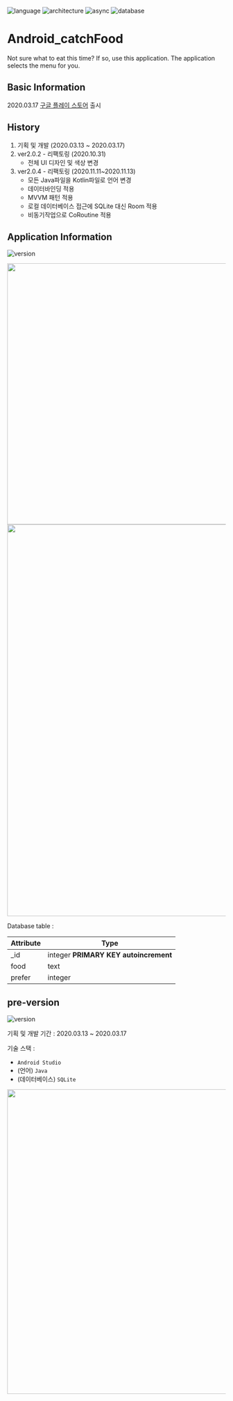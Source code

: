 ![language](https://img.shields.io/badge/language-Kotlin-9cf)
![architecture](https://img.shields.io/badge/architecture-MVVM-ffa81c)
![async](https://img.shields.io/badge/비동기-CoRoutine-edfcd2)
![database](https://img.shields.io/badge/database-Room-d9fff8)

# Android_catchFood

Not sure what to eat this time? If so, use this application. The application selects the menu for you.

## Basic Information

2020.03.17 [구글 플레이 스토어](https://play.google.com/store/apps/details?id=com.andpjt.catchfood) 출시

## History

1. 기획 및 개발 (2020.03.13 ~ 2020.03.17)
2. ver2.0.2 - 리팩토링 (2020.10.31)
    - 전체 UI 디자인 및 색상 변경
3. ver2.0.4 - 리팩토링 (2020.11.11~2020.11.13)
    - 모든 Java파일을 Kotlin파일로 언어 변경
    - 데이터바인딩 적용
    - MVVM 패턴 적용
    - 로컬 데이터베이스 접근에 SQLite 대신 Room 적용
    - 비동기작업으로 CoRoutine 적용

## Application Information

![version](https://img.shields.io/badge/ver-2.0.4-e4ff4d)

<center> <image src="./images/ver02-diagram.png" width=600 /> </center>

<image src="./images/ver02-screen.png" width=900 />

Database table :

| Attribute | Type                                  |
| --------- | ------------------------------------- |
| _id       | integer **PRIMARY KEY autoincrement** |
| food      | text                                  |
| prefer    | integer                               |

## pre-version

![version](https://img.shields.io/badge/ver-1.0.8-e4ff4d)

기획 및 개발 기간 : 2020.03.13 ~ 2020.03.17

기술 스택 : 
* `Android Studio`
* (언어) `Java`
* (데이터베이스) `SQLite`

<image src="./images/ver01-screen1.png" width=700 />
